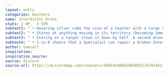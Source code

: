 ```yaml
---
layout: entry
categories: monsters 
name: Interdictor Drone
stats: 2 HP,  3 STR
subtext1: " • Hovering silver cube the size of a toaster with a large central green oculus."
subtext2: " • Stares at anything moving in its territory (becoming immoble); radiates a bright green beam at its target."
subtext3: " • Staring at a target slows it down by half. A second drone staring means that they can only move or attack. A third drone means that the target cannot move."
subtext4: " • 1-in-6 chance that a Specialist can repair a broken Interdictor Drone and reprogram it to protect an area."
author: twocalf
inspiration: 
inspiration_source: 
source: discord
source-url: https://discordapp.com/channels/499193406828838922/674544134798966806/703702071710449727
---
```

